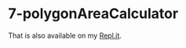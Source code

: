 # 7-polygonAreaCalculator

That is also available on my [Repl.it](https://replit.com/@maykcaldas/boilerplate-polygon-area-calculator#shape_calculator.py).

